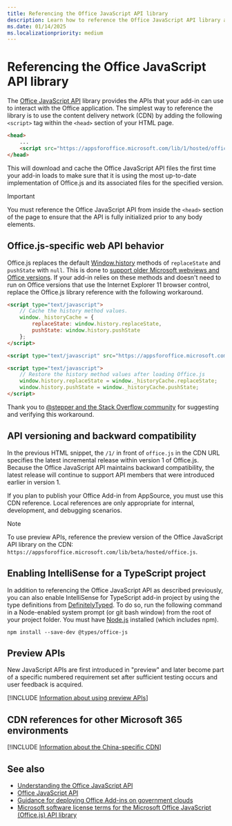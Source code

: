 ```yaml
---
title: Referencing the Office JavaScript API library
description: Learn how to reference the Office JavaScript API library and type definitions in your add-in.
ms.date: 01/14/2025
ms.localizationpriority: medium
---
```


# Referencing the Office JavaScript API library

The [Office JavaScript API](../reference/javascript-api-for-office.md) library provides the APIs that your add-in can use to interact with the Office application. The simplest way to reference the library is to use the content delivery network (CDN) by adding the following `<script>` tag within the `<head>` section of your HTML page.

```html
<head>
    ...
    <script src="https://appsforoffice.microsoft.com/lib/1/hosted/office.js" type="text/javascript"></script>
</head>
```

This will download and cache the Office JavaScript API files the first time your add-in loads to make sure that it is using the most up-to-date implementation of Office.js and its associated files for the specified version.

> [!IMPORTANT]
> You must reference the Office JavaScript API from inside the `<head>` section of the page to ensure that the API is fully initialized prior to any body elements.

## Office.js-specific web API behavior

Office.js replaces the default [Window.history](https://developer.mozilla.org/docs/Web/API/History) methods of `replaceState` and `pushState` with `null`. This is done to [support older Microsoft webviews and Office versions](support-ie-11.md). If your add-in relies on these methods and doesn't need to run on Office versions that use the Internet Explorer 11 browser control, replace the Office.js library reference with the following workaround.

```HTML
<script type="text/javascript">
    // Cache the history method values.
    window._historyCache = {
        replaceState: window.history.replaceState,
        pushState: window.history.pushState
    };
</script>

<script type="text/javascript" src="https://appsforoffice.microsoft.com/lib/1/hosted/office.js"></script>

<script type="text/javascript">
    // Restore the history method values after loading Office.js
    window.history.replaceState = window._historyCache.replaceState;
    window.history.pushState = window._historyCache.pushState;
</script>

```

Thank you to [@stepper and the Stack Overflow community](https://stackoverflow.com/questions/42642863/office-js-nullifies-browser-history-functions-breaking-history-usage) for suggesting and verifying this workaround.

## API versioning and backward compatibility

In the previous HTML snippet, the `/1/` in front of `office.js` in the CDN URL specifies the latest incremental release within version 1 of Office.js. Because the Office JavaScript API maintains backward compatibility, the latest release will continue to support API members that were introduced earlier in version 1.

If you plan to publish your Office Add-in from AppSource, you must use this CDN reference. Local references are only appropriate for internal, development, and debugging scenarios.

> [!NOTE]
> To use preview APIs, reference the preview version of the Office JavaScript API library on the CDN: `https://appsforoffice.microsoft.com/lib/beta/hosted/office.js`.

## Enabling IntelliSense for a TypeScript project

In addition to referencing the Office JavaScript API as described previously, you can also enable IntelliSense for TypeScript add-in project by using the type definitions from [DefinitelyTyped](https://github.com/DefinitelyTyped/DefinitelyTyped/tree/master/types/office-js). To do so, run the following command in a Node-enabled system prompt (or git bash window) from the root of your project folder. You must have [Node.js](https://nodejs.org) installed (which includes npm).

```command&nbsp;line
npm install --save-dev @types/office-js
```

## Preview APIs

New JavaScript APIs are first introduced in "preview" and later become part of a specific numbered requirement set after sufficient testing occurs and user feedback is acquired.

[!INCLUDE [Information about using preview APIs](../includes/using-preview-apis-host.md)]

## CDN references for other Microsoft 365 environments

[!INCLUDE [Information about the China-specific CDN](../includes/21Vianet-CDN.md)]

## See also

- [Understanding the Office JavaScript API](understanding-the-javascript-api-for-office.md)
- [Office JavaScript API](../reference/javascript-api-for-office.md)
- [Guidance for deploying Office Add-ins on government clouds](../publish/government-cloud-guidance.md)
- [Microsoft software license terms for the Microsoft Office JavaScript (Office.js) API library](https://github.com/OfficeDev/office-js/blob/release/LICENSE.md)
